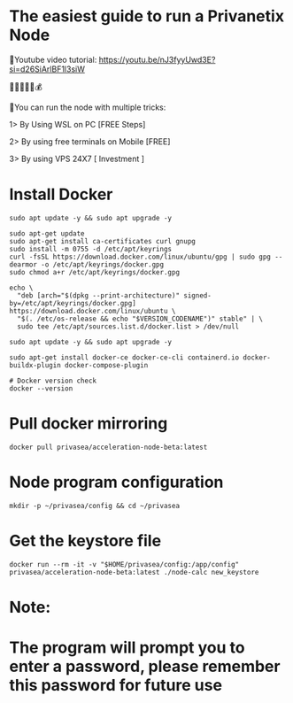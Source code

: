 <h1>The easiest guide to run a Privanetix Node</h1>

<h>💎Youtube video tutorial: https://youtu.be/nJ3fyyUwd3E?si=d26SiArlBF1l3siW</h>

🫰💸💴🤑💲💰

<h>💎You can run the node with multiple tricks:</h>

1> By Using WSL on PC [FREE Steps]

2> By using free terminals on Mobile [FREE]

3> By using VPS 24X7 [ Investment ]

<h1>Install Docker</h1>

```console
sudo apt update -y && sudo apt upgrade -y

sudo apt-get update
sudo apt-get install ca-certificates curl gnupg
sudo install -m 0755 -d /etc/apt/keyrings
curl -fsSL https://download.docker.com/linux/ubuntu/gpg | sudo gpg --dearmor -o /etc/apt/keyrings/docker.gpg
sudo chmod a+r /etc/apt/keyrings/docker.gpg

echo \
  "deb [arch="$(dpkg --print-architecture)" signed-by=/etc/apt/keyrings/docker.gpg] https://download.docker.com/linux/ubuntu \
  "$(. /etc/os-release && echo "$VERSION_CODENAME")" stable" | \
  sudo tee /etc/apt/sources.list.d/docker.list > /dev/null

sudo apt update -y && sudo apt upgrade -y

sudo apt-get install docker-ce docker-ce-cli containerd.io docker-buildx-plugin docker-compose-plugin

# Docker version check
docker --version
```

<h1>Pull docker mirroring</h1>

```console
docker pull privasea/acceleration-node-beta:latest
```

<h1>Node program configuration</h1>

```console
mkdir -p ~/privasea/config && cd ~/privasea
```

<h1>Get the keystore file</h1>

```console
docker run --rm -it -v "$HOME/privasea/config:/app/config" privasea/acceleration-node-beta:latest ./node-calc new_keystore
```
<h1>Note:<h1> The program will prompt you to enter a password, please remember this password for future use
